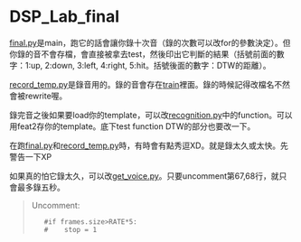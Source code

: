 # DSP_Lab_final
[final.py](final.py)是main，跑它的話會讓你錄十次音（錄的次數可以改for的參數決定）。但你錄的音不會存檔，會直接被拿去test，然後印出它判斷的結果（括號前面的數字：1:up, 2:down, 3:left, 4:right, 5:hit。括號後面的數字：DTW的距離）。

[record_temp.py](record_temp.py)是錄音用的。錄的音會存在[train](train/)裡面。錄的時候記得改檔名不然會被rewrite喔。

錄完音之後如果要load你的template，可以改[recognition.py](recognition.py)中的function。可以用feat2存你的template。底下test function DTW的部分也要改一下。

在跑[final.py](final.py)和[record_temp.py](record_temp.py)時，有時會有點秀逗XD。就是錄太久或太快。先警告一下XP

如果真的怕它錄太久，可以改[get_voice.py](get_voice.py)。只要uncomment第67,68行，就只會最多錄五秒。

>Uncomment:   
>
>        #if frames.size>RATE*5:   
>        #    stop = 1   
